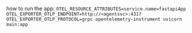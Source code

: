 how to run the app:
`OTEL_RESOURCE_ATTRIBUTES=service.name=fastapiApp OTEL_EXPORTER_OTLP_ENDPOINT=http://<agentsvc>:4317 OTEL_EXPORTER_OTLP_PROTOCOL=grpc opentelemetry-instrument uvicorn main:app`